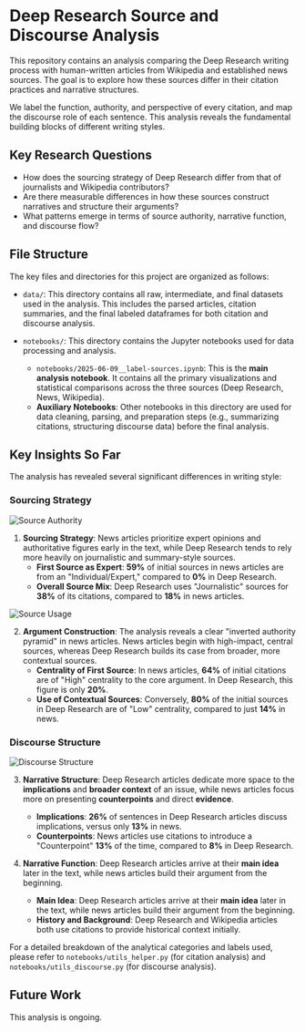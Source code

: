 # Deep Research Source and Discourse Analysis

This repository contains an analysis comparing the Deep Research writing process with human-written articles from Wikipedia and established news sources. The goal is to explore how these sources differ in their citation practices and narrative structures.

We label the function, authority, and perspective of every citation, and map the discourse role of each sentence. This analysis reveals the fundamental building blocks of different writing styles.

## Key Research Questions
*   How does the sourcing strategy of Deep Research differ from that of journalists and Wikipedia contributors?
*   Are there measurable differences in how these sources construct narratives and structure their arguments?
*   What patterns emerge in terms of source authority, narrative function, and discourse flow?

## File Structure

The key files and directories for this project are organized as follows:

*   `data/`: This directory contains all raw, intermediate, and final datasets used in the analysis. This includes the parsed articles, citation summaries, and the final labeled dataframes for both citation and discourse analysis.

*   `notebooks/`: This directory contains the Jupyter notebooks used for data processing and analysis.
    *   `notebooks/2025-06-09__label-sources.ipynb`: This is the **main analysis notebook**. It contains all the primary visualizations and statistical comparisons across the three sources (Deep Research, News, Wikipedia).
    *   **Auxiliary Notebooks**: Other notebooks in this directory are used for data cleaning, parsing, and preparation steps (e.g., summarizing citations, structuring discourse data) before the final analysis.

## Key Insights So Far

The analysis has revealed several significant differences in writing style:

### Sourcing Strategy

![Source Authority](../figures/centrality-heatmap-by-index.png)

1.  **Sourcing Strategy**: News articles prioritize expert opinions and authoritative figures early in the text, while Deep Research tends to rely more heavily on journalistic and summary-style sources.
    *   **First Source as Expert**: **59%** of initial sources in news articles are from an "Individual/Expert," compared to **0%** in Deep Research.
    *   **Overall Source Mix**: Deep Research uses "Journalistic" sources for **38%** of its citations, compared to **18%** in news articles.

![Source Usage](../figures/narrative_function_ratios.png)

2.  **Argument Construction**: The analysis reveals a clear "inverted authority pyramid" in news articles. News articles begin with high-impact, central sources, whereas Deep Research builds its case from broader, more contextual sources.
    *   **Centrality of First Source**: In news articles, **64%** of initial citations are of "High" centrality to the core argument. In Deep Research, this figure is only **20%**.
    *   **Use of Contextual Sources**: Conversely, **80%** of the initial sources in Deep Research are of "Low" centrality, compared to just **14%** in news.

### Discourse Structure

![Discourse Structure](../figures/discourse_structure.png)

3.  **Narrative Structure**: Deep Research articles dedicate more space to the **implications** and **broader context** of an issue, while news articles focus more on presenting **counterpoints** and direct **evidence**.
    *   **Implications**: **26%** of sentences in Deep Research articles discuss implications, versus only **13%** in news.
    *   **Counterpoints**: News articles use citations to introduce a "Counterpoint" **13%** of the time, compared to **8%** in Deep Research.

4.  **Narrative Function**: Deep Research articles arrive at their **main idea** later in the text, while news articles build their argument from the beginning.
    *   **Main Idea**: Deep Research articles arrive at their **main idea** later in the text, while news articles build their argument from the beginning.
    *   **History and Background**: Deep Research and Wikipedia articles both use citations to provide historical context initially.


For a detailed breakdown of the analytical categories and labels used, please refer to `notebooks/utils_helper.py` (for citation analysis) and `notebooks/utils_discourse.py` (for discourse analysis).

## Future Work

This analysis is ongoing.
